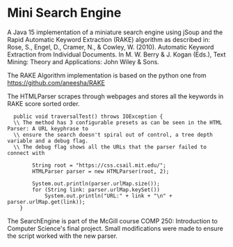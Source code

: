 # Mini Search Engine
A Java 15 implementation of a miniature search engine using jSoup and the Rapid Automatic Keyword Extraction (RAKE) algorithm as described in: Rose, S., Engel, D., Cramer, N., & Cowley, W. (2010). Automatic Keyword Extraction from Individual Documents. In M. W. Berry & J. Kogan (Eds.), Text Mining: Theory and Applications: John Wiley & Sons.

The RAKE Algorithm implementation is based on the python one from https://github.com/aneesha/RAKE

The HTMLParser scrapes through webpages and stores all the keywords in RAKE score sorted order. 

```
  public void traversalTest() throws IOException {
  \\ The method has 3 configurable presets as can be seen in the HTML Parser: A URL keyphrase to 
  \\ ensure the search doesn't spiral out of control, a tree depth variable and a debug flag. 
  \\ The debug flag shows all the URLs that the parser failed to connect with
   
        String root = "https://css.csail.mit.edu/";
        HTMLParser parser = new HTMLParser(root, 2);

        System.out.println(parser.urlMap.size());
        for (String link: parser.urlMap.keySet())
            System.out.println("URL:" + link + "\n" + parser.urlMap.get(link));
    }
```

The SearchEngine is part of the McGill course COMP 250: Introduction to Computer Science's final project. Small modifications were made to ensure the script worked with the new parser.
